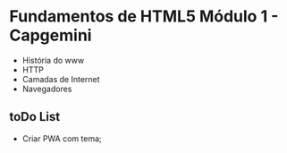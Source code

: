 # Fundamentos de HTML5 Módulo 1 - Capgemini

- História do www
- HTTP
- Camadas de Internet
- Navegadores


## toDo List

- Criar PWA com tema;

